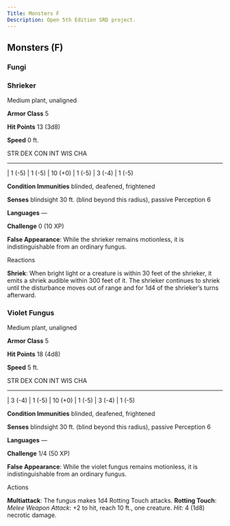 ```yaml
---
Title: Monsters F
Description: Open 5th Edition SRD project.
---
```


Monsters (F)
------------

### Fungi

### Shrieker

Medium plant, unaligned

**Armor Class** 5

**Hit Points** 13 (3d8)

**Speed** 0 ft.

  STR      DEX      CON       INT      WIS      CHA
  -------- -------- --------- -------- -------- --------
  | 1 (-5)   | 1 (-5)   | 10 (+0)   | 1 (-5)   | 3 (-4)   | 1 (-5)

**Condition Immunities** blinded, deafened, frightened

**Senses** blindsight 30 ft. (blind beyond this radius), passive
Perception 6

**Languages** —

**Challenge** 0 (10 XP)


**False Appearance**: While the shrieker remains motionless, it is
    indistinguishable from an ordinary fungus.


Reactions

**Shriek**: When bright light or a creature is within 30 feet of the
    shrieker, it emits a shriek audible within 300 feet of it. The
    shrieker continues to shriek until the disturbance moves out of
    range and for 1d4 of the shrieker’s turns afterward.

### Violet Fungus

Medium plant, unaligned

**Armor Class** 5

**Hit Points** 18 (4d8)

**Speed** 5 ft.

  STR      DEX      CON       INT      WIS      CHA
  -------- -------- --------- -------- -------- --------
  | 3 (-4)   | 1 (-5)   | 10 (+0)   | 1 (-5)   | 3 (-4)   | 1 (-5)

**Condition Immunities** blinded, deafened, frightened

**Senses** blindsight 30 ft. (blind beyond this radius), passive
Perception 6

**Languages** —

**Challenge** 1/4 (50 XP)


**False Appearance**: While the violet fungus remains motionless, it
    is indistinguishable from an ordinary fungus.


Actions

**Multiattack**: The fungus makes 1d4 Rotting Touch attacks.
**Rotting Touch**: *Melee Weapon Attack*: +2 to hit, reach 10 ft.,
    one creature. *Hit:* 4 (1d8) necrotic damage.
